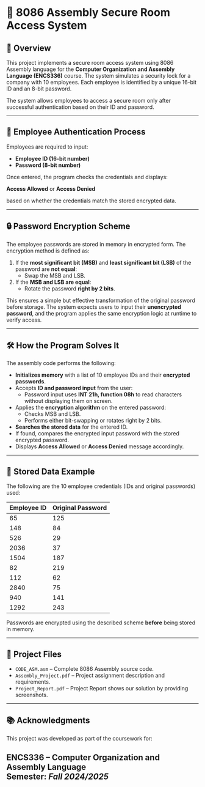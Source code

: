 # 🔐 8086 Assembly Secure Room Access System

## 📌 Overview

This project implements a secure room access system using 8086 Assembly language for the **Computer Organization and Assembly Language (ENCS336)** course. The system simulates a security lock for a company with 10 employees. Each employee is identified by a unique 16-bit ID and an 8-bit password.

The system allows employees to access a secure room only after successful authentication based on their ID and password. 

---

## 👤 Employee Authentication Process

Employees are required to input:

- **Employee ID (16-bit number)**
- **Password (8-bit number)**

Once entered, the program checks the credentials and displays:

**Access Allowed**
or
**Access Denied**


based on whether the credentials match the stored encrypted data.

---

## 🔒 Password Encryption Scheme

The employee passwords are stored in memory in encrypted form. The encryption method is defined as:

1. If the **most significant bit (MSB)** and **least significant bit (LSB)** of the password are **not equal**:
   - Swap the MSB and LSB.
2. If the **MSB and LSB are equal**:
   - Rotate the password **right by 2 bits**.

This ensures a simple but effective transformation of the original password before storage. The system expects users to input their **unencrypted password**, and the program applies the same encryption logic at runtime to verify access.

---

## 🛠️ How the Program Solves It

The assembly code performs the following:

- **Initializes memory** with a list of 10 employee IDs and their **encrypted passwords**.
- Accepts **ID and password input** from the user:
  - Password input uses **INT 21h, function 08h** to read characters without displaying them on screen.
- Applies the **encryption algorithm** on the entered password:
  - Checks MSB and LSB.
  - Performs either bit-swapping or rotates right by 2 bits.
- **Searches the stored data** for the entered ID.
- If found, compares the encrypted input password with the stored encrypted password.
- Displays **Access Allowed** or **Access Denied** message accordingly.

---

## 💾 Stored Data Example

The following are the 10 employee credentials (IDs and original passwords) used:

| Employee ID | Original Password |
|-------------|-------------------|
| 65          | 125               |
| 148         | 84                |
| 526         | 29                |
| 2036        | 37                |
| 1504        | 187               |
| 82          | 219               |
| 112         | 62                |
| 2840        | 75                |
| 940         | 141               |
| 1292        | 243               |

Passwords are encrypted using the described scheme **before** being stored in memory.

---

## 📂 Project Files

- `CODE_ASM.asm` – Complete 8086 Assembly source code.
- `Assembly_Project.pdf` – Project assignment description and requirements.
- `Project_Report.pdf` – Project Report shows our solution by providing screenshots.
---

## 📚 Acknowledgments

This project was developed as part of the coursework for:

**ENCS336 – Computer Organization and Assembly Language**  
Semester: *Fall 2024/2025*
---

